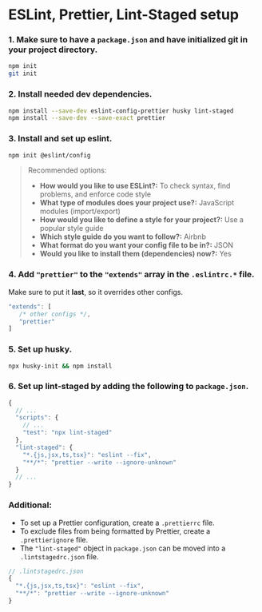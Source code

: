 # ESLint, Prettier, Lint-Staged setup

### 1. Make sure to have a `package.json` and have initialized git in your project directory.

```bash
npm init
git init
```

### 2. Install needed dev dependencies.

```bash
npm install --save-dev eslint-config-prettier husky lint-staged
npm install --save-dev --save-exact prettier
```

### 3. Install and set up eslint.

```bash
npm init @eslint/config
```

> Recommended options:
>
> - **How would you like to use ESLint?:** To check syntax, find problems, and enforce code style
> - **What type of modules does your project use?:** JavaScript modules (import/export)
> - **How would you like to define a style for your project?:** Use a popular style guide
> - **Which style guide do you want to follow?:** Airbnb
> - **What format do you want your config file to be in?:** JSON
> - **Would you like to install them (dependencies) now?:** Yes

### 4. Add `"prettier"` to the `"extends"` array in the `.eslintrc.*` file.

Make sure to put it **last**, so it overrides other configs.

```js
"extends": [
   /* other configs */,
   "prettier"
]
```

### 5. Set up husky.

```bash
npx husky-init && npm install
```

### 6. Set up lint-staged by adding the following to `package.json`.

```js
{
  // ...
  "scripts": {
    // ...
    "test": "npx lint-staged"
  },
  "lint-staged": {
    "*.{js,jsx,ts,tsx}": "eslint --fix",
    "**/*": "prettier --write --ignore-unknown"
  }
  // ...
}
```

### Additional:

- To set up a Prettier configuration, create a `.prettierrc` file.
- To exclude files from being formatted by Prettier, create a `.prettierignore` file.
- The `"lint-staged"` object in `package.json` can be moved into a `.lintstagedrc.json` file.
```js
// .lintstagedrc.json
{
  "*.{js,jsx,ts,tsx}": "eslint --fix",
  "**/*": "prettier --write --ignore-unknown"
}
```
